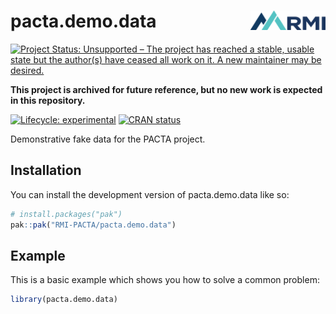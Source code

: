 
<!-- README.md is generated from README.Rmd. Please edit that file -->

# pacta.demo.data <img src="man/figures/logo.png" align="right" width="120" />

[![Project Status: Unsupported – The project has reached a stable, usable state but the author(s) have ceased all work on it. A new maintainer may be desired.](https://www.repostatus.org/badges/latest/unsupported.svg)](https://www.repostatus.org/#unsupported)

**This project is archived for future reference, but no new work is expected in this repository.**

<!-- badges: start -->

[![Lifecycle:
experimental](https://img.shields.io/badge/lifecycle-experimental-orange.svg)](https://lifecycle.r-lib.org/articles/stages.html#experimental)
[![CRAN
status](https://www.r-pkg.org/badges/version/pacta.demo.data)](https://CRAN.R-project.org/package=pacta.demo.data)
<!-- badges: end -->

Demonstrative fake data for the PACTA project.

## Installation

You can install the development version of pacta.demo.data like so:

``` r
# install.packages("pak")
pak::pak("RMI-PACTA/pacta.demo.data")
```

## Example

This is a basic example which shows you how to solve a common problem:

``` r
library(pacta.demo.data)
```
